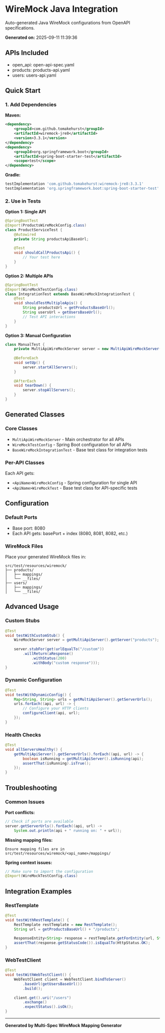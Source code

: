 # WireMock Java Integration

Auto-generated Java WireMock configurations from OpenAPI specifications.

**Generated on:** 2025-09-11 11:39:36

## APIs Included
- open_api: open-api-spec.yaml
- products: products-api.yaml
- users: users-api.yaml

## Quick Start

### 1. Add Dependencies

**Maven:**
```xml
<dependency>
    <groupId>com.github.tomakehurst</groupId>
    <artifactId>wiremock-jre8</artifactId>
    <version>3.3.1</version>
</dependency>
<dependency>
    <groupId>org.springframework.boot</groupId>
    <artifactId>spring-boot-starter-test</artifactId>
    <scope>test</scope>
</dependency>
```

**Gradle:**
```gradle
testImplementation 'com.github.tomakehurst:wiremock-jre8:3.3.1'
testImplementation 'org.springframework.boot:spring-boot-starter-test'
```

### 2. Use in Tests

**Option 1: Single API**
```java
@SpringBootTest
@Import(ProductsWireMockConfig.class)
class ProductServiceTest {
    @Autowired
    private String productsApiBaseUrl;
    
    @Test
    void shouldCallProductsApi() {
        // Your test here
    }
}
```

**Option 2: Multiple APIs**
```java
@SpringBootTest
@Import(WireMockTestConfig.class)
class IntegrationTest extends BaseWireMockIntegrationTest {
    @Test
    void shouldTestMultipleApis() {
        String productsUrl = getProductsBaseUrl();
        String usersUrl = getUsersBaseUrl();
        // Test API interactions
    }
}
```

**Option 3: Manual Configuration**
```java
class ManualTest {
    private MultiApiWireMockServer server = new MultiApiWireMockServer();
    
    @BeforeEach
    void setUp() {
        server.startAllServers();
    }
    
    @AfterEach
    void tearDown() {
        server.stopAllServers();
    }
}
```

## Generated Classes

### Core Classes
- `MultiApiWireMockServer` - Main orchestrator for all APIs
- `WireMockTestConfig` - Spring Boot configuration for all APIs
- `BaseWireMockIntegrationTest` - Base test class for integration tests

### Per-API Classes
Each API gets:
- `<ApiName>WireMockConfig` - Spring configuration for single API
- `<ApiName>WireMockTest` - Base test class for API-specific tests

## Configuration

### Default Ports
- Base port: 8080
- Each API gets: basePort + index (8080, 8081, 8082, etc.)

### WireMock Files
Place your generated WireMock files in:
```
src/test/resources/wiremock/
├── products/
│   ├── mappings/
│   └── __files/
├── users/
│   ├── mappings/
│   └── __files/
```

## Advanced Usage

### Custom Stubs
```java
@Test
void testWithCustomStub() {
    WireMockServer server = getMultiApiServer().getServer("products");
    
    server.stubFor(get(urlEqualTo("/custom"))
        .willReturn(aResponse()
            .withStatus(200)
            .withBody("custom response")));
}
```

### Dynamic Configuration
```java
@Test
void testWithDynamicConfig() {
    Map<String, String> urls = getMultiApiServer().getServerUrls();
    urls.forEach((api, url) -> {
        // Configure your HTTP clients
        configureClient(api, url);
    });
}
```

### Health Checks
```java
@Test
void allServersHealthy() {
    getMultiApiServer().getServerUrls().forEach((api, url) -> {
        boolean isRunning = getMultiApiServer().isRunning(api);
        assertThat(isRunning).isTrue();
    });
}
```

## Troubleshooting

### Common Issues

**Port conflicts:**
```java
// Check if ports are available
server.getServerUrls().forEach((api, url) -> 
    System.out.println(api + " running on: " + url));
```

**Missing mapping files:**
```
Ensure mapping files are in src/test/resources/wiremock/<api_name>/mappings/
```

**Spring context issues:**
```java
// Make sure to import the configuration
@Import(WireMockTestConfig.class)
```

## Integration Examples

### RestTemplate
```java
@Test
void testWithRestTemplate() {
    RestTemplate restTemplate = new RestTemplate();
    String url = getProductsBaseUrl() + "/products";
    
    ResponseEntity<String> response = restTemplate.getForEntity(url, String.class);
    assertThat(response.getStatusCode()).isEqualTo(HttpStatus.OK);
}
```

### WebTestClient
```java
@Test
void testWithWebTestClient() {
    WebTestClient client = WebTestClient.bindToServer()
        .baseUrl(getUsersBaseUrl())
        .build();
        
    client.get().uri("/users")
        .exchange()
        .expectStatus().isOk();
}
```

---

**Generated by Multi-Spec WireMock Mapping Generator**

